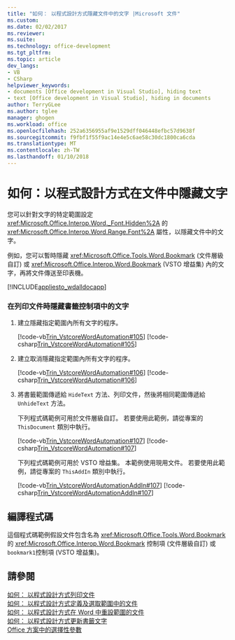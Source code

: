 ```yaml
---
title: "如何： 以程式設計方式隱藏文件中的文字 |Microsoft 文件"
ms.custom: 
ms.date: 02/02/2017
ms.reviewer: 
ms.suite: 
ms.technology: office-development
ms.tgt_pltfrm: 
ms.topic: article
dev_langs:
- VB
- CSharp
helpviewer_keywords:
- documents [Office development in Visual Studio], hiding text
- text [Office development in Visual Studio], hiding in documents
author: TerryGLee
ms.author: tglee
manager: ghogen
ms.workload: office
ms.openlocfilehash: 252a6356955af9e1529dff046448efbc57d9638f
ms.sourcegitcommit: f9fbf1f55f9ac14e4e5c6ae58c30dc1800ca6cda
ms.translationtype: MT
ms.contentlocale: zh-TW
ms.lasthandoff: 01/10/2018
---
```

# <a name="how-to-programmatically-hide-text-in-documents"></a>如何：以程式設計方式在文件中隱藏文字
  您可以針對文字的特定範圍設定 <xref:Microsoft.Office.Interop.Word._Font.Hidden%2A> 的 <xref:Microsoft.Office.Interop.Word.Range.Font%2A> 屬性，以隱藏文件中的文字。  
  
 例如，您可以暫時隱藏 <xref:Microsoft.Office.Tools.Word.Bookmark> (文件層級自訂) 或 <xref:Microsoft.Office.Interop.Word.Bookmark> (VSTO 增益集) 內的文字，再將文件傳送至印表機。  
  
 [!INCLUDE[appliesto_wdalldocapp](../vsto/includes/appliesto-wdalldocapp-md.md)]  
  
### <a name="to-hide-text-in-a-bookmark-control-while-printing-the-document"></a>在列印文件時隱藏書籤控制項中的文字  
  
1.  建立隱藏指定範圍內所有文字的程序。  
  
     [!code-vb[Trin_VstcoreWordAutomation#105](../vsto/codesnippet/VisualBasic/Trin_VstcoreWordAutomationVB/ThisDocument.vb#105)]
     [!code-csharp[Trin_VstcoreWordAutomation#105](../vsto/codesnippet/CSharp/Trin_VstcoreWordAutomationCS/ThisDocument.cs#105)]  
  
2.  建立取消隱藏指定範圍內所有文字的程序。  
  
     [!code-vb[Trin_VstcoreWordAutomation#106](../vsto/codesnippet/VisualBasic/Trin_VstcoreWordAutomationVB/ThisDocument.vb#106)]
     [!code-csharp[Trin_VstcoreWordAutomation#106](../vsto/codesnippet/CSharp/Trin_VstcoreWordAutomationCS/ThisDocument.cs#106)]  
  
3.  將書籤範圍傳遞給 `HideText` 方法、列印文件，然後將相同範圍傳遞給 `UnhideText` 方法。  
  
     下列程式碼範例可用於文件層級自訂。 若要使用此範例，請從專案的 `ThisDocument` 類別中執行。  
  
     [!code-vb[Trin_VstcoreWordAutomation#107](../vsto/codesnippet/VisualBasic/Trin_VstcoreWordAutomationVB/ThisDocument.vb#107)]
     [!code-csharp[Trin_VstcoreWordAutomation#107](../vsto/codesnippet/CSharp/Trin_VstcoreWordAutomationCS/ThisDocument.cs#107)]  
  
     下列程式碼範例可用於 VSTO 增益集。 本範例使用現用文件。 若要使用此範例，請從專案的 `ThisAddIn` 類別中執行。  
  
     [!code-vb[Trin_VstcoreWordAutomationAddIn#107](../vsto/codesnippet/VisualBasic/Trin_VstcoreWordAutomationAddIn/ThisAddIn.vb#107)]
     [!code-csharp[Trin_VstcoreWordAutomationAddIn#107](../vsto/codesnippet/CSharp/Trin_VstcoreWordAutomationAddIn/ThisAddIn.cs#107)]  
  
## <a name="compiling-the-code"></a>編譯程式碼  
 這個程式碼範例假設文件包含名為 <xref:Microsoft.Office.Tools.Word.Bookmark> 的 <xref:Microsoft.Office.Interop.Word.Bookmark> 控制項 (文件層級自訂) 或 `bookmark1`控制項 (VSTO 增益集)。  
  
## <a name="see-also"></a>請參閱  
 [如何： 以程式設計方式列印文件](../vsto/how-to-programmatically-print-documents.md)   
 [如何： 以程式設計方式定義及選取範圍中的文件](../vsto/how-to-programmatically-define-and-select-ranges-in-documents.md)   
 [如何： 以程式設計方式在 Word 中重設範圍的文件](../vsto/how-to-programmatically-reset-ranges-in-word-documents.md)   
 [如何： 以程式設計方式更新書籤文字](../vsto/how-to-programmatically-update-bookmark-text.md)   
 [Office 方案中的選擇性參數](../vsto/optional-parameters-in-office-solutions.md)  
  
  